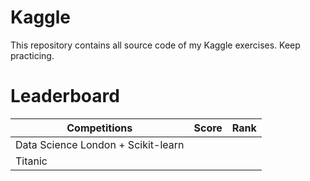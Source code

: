 # Kaggle
This repository contains all source code of my Kaggle exercises.
Keep practicing. 

# Leaderboard
| Competitions                       | Score  | Rank   |
|------------------------------------|---------|--------|
| Data Science London + Scikit-learn |  |  |
| Titanic                            |         |        |
